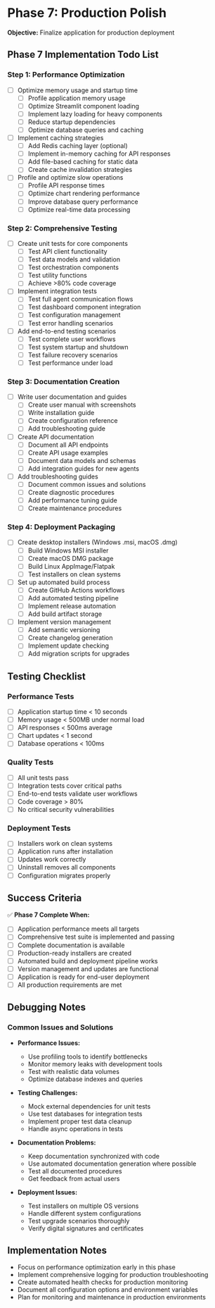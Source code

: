# Phase 7: Production Polish

**Objective:** Finalize application for production deployment

## Phase 7 Implementation Todo List

### Step 1: Performance Optimization
- [ ] Optimize memory usage and startup time
  - [ ] Profile application memory usage
  - [ ] Optimize Streamlit component loading
  - [ ] Implement lazy loading for heavy components
  - [ ] Reduce startup dependencies
  - [ ] Optimize database queries and caching
- [ ] Implement caching strategies
  - [ ] Add Redis caching layer (optional)
  - [ ] Implement in-memory caching for API responses
  - [ ] Add file-based caching for static data
  - [ ] Create cache invalidation strategies
- [ ] Profile and optimize slow operations
  - [ ] Profile API response times
  - [ ] Optimize chart rendering performance
  - [ ] Improve database query performance
  - [ ] Optimize real-time data processing

### Step 2: Comprehensive Testing
- [ ] Create unit tests for core components
  - [ ] Test API client functionality
  - [ ] Test data models and validation
  - [ ] Test orchestration components
  - [ ] Test utility functions
  - [ ] Achieve >80% code coverage
- [ ] Implement integration tests
  - [ ] Test full agent communication flows
  - [ ] Test dashboard component integration
  - [ ] Test configuration management
  - [ ] Test error handling scenarios
- [ ] Add end-to-end testing scenarios
  - [ ] Test complete user workflows
  - [ ] Test system startup and shutdown
  - [ ] Test failure recovery scenarios
  - [ ] Test performance under load

### Step 3: Documentation Creation
- [ ] Write user documentation and guides
  - [ ] Create user manual with screenshots
  - [ ] Write installation guide
  - [ ] Create configuration reference
  - [ ] Add troubleshooting guide
- [ ] Create API documentation
  - [ ] Document all API endpoints
  - [ ] Create API usage examples
  - [ ] Document data models and schemas
  - [ ] Add integration guides for new agents
- [ ] Add troubleshooting guides
  - [ ] Document common issues and solutions
  - [ ] Create diagnostic procedures
  - [ ] Add performance tuning guide
  - [ ] Create maintenance procedures

### Step 4: Deployment Packaging
- [ ] Create desktop installers (Windows .msi, macOS .dmg)
  - [ ] Build Windows MSI installer
  - [ ] Create macOS DMG package
  - [ ] Build Linux AppImage/Flatpak
  - [ ] Test installers on clean systems
- [ ] Set up automated build process
  - [ ] Create GitHub Actions workflows
  - [ ] Add automated testing pipeline
  - [ ] Implement release automation
  - [ ] Add build artifact storage
- [ ] Implement version management
  - [ ] Add semantic versioning
  - [ ] Create changelog generation
  - [ ] Implement update checking
  - [ ] Add migration scripts for upgrades

## Testing Checklist

### Performance Tests
- [ ] Application startup time < 10 seconds
- [ ] Memory usage < 500MB under normal load
- [ ] API responses < 500ms average
- [ ] Chart updates < 1 second
- [ ] Database operations < 100ms

### Quality Tests
- [ ] All unit tests pass
- [ ] Integration tests cover critical paths
- [ ] End-to-end tests validate user workflows
- [ ] Code coverage > 80%
- [ ] No critical security vulnerabilities

### Deployment Tests
- [ ] Installers work on clean systems
- [ ] Application runs after installation
- [ ] Updates work correctly
- [ ] Uninstall removes all components
- [ ] Configuration migrates properly

## Success Criteria

✅ **Phase 7 Complete When:**
- [ ] Application performance meets all targets
- [ ] Comprehensive test suite is implemented and passing
- [ ] Complete documentation is available
- [ ] Production-ready installers are created
- [ ] Automated build and deployment pipeline works
- [ ] Version management and updates are functional
- [ ] Application is ready for end-user deployment
- [ ] All production requirements are met

## Debugging Notes

### Common Issues and Solutions
- **Performance Issues:**
  - Use profiling tools to identify bottlenecks
  - Monitor memory leaks with development tools
  - Test with realistic data volumes
  - Optimize database indexes and queries

- **Testing Challenges:**
  - Mock external dependencies for unit tests
  - Use test databases for integration tests
  - Implement proper test data cleanup
  - Handle async operations in tests

- **Documentation Problems:**
  - Keep documentation synchronized with code
  - Use automated documentation generation where possible
  - Test all documented procedures
  - Get feedback from actual users

- **Deployment Issues:**
  - Test installers on multiple OS versions
  - Handle different system configurations
  - Test upgrade scenarios thoroughly
  - Verify digital signatures and certificates

## Implementation Notes

- Focus on performance optimization early in this phase
- Implement comprehensive logging for production troubleshooting
- Create automated health checks for production monitoring
- Document all configuration options and environment variables
- Plan for monitoring and maintenance in production environments